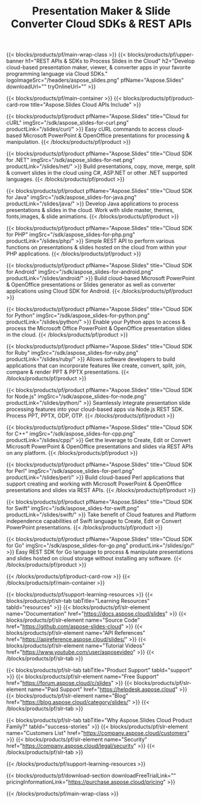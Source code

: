 ﻿---
title: Presentation Maker & Slide Converter Cloud SDKs & REST APIs 
description: Develop cloud-based presentation maker, viewer, & converter apps in your favorite programming language via Cloud SDKs 
weight: 10
url: /family
---

{{< blocks/products/pf/main-wrap-class >}}
{{< blocks/products/pf/upper-banner h1="REST APIs & SDKs to Process Slides in the Cloud" h2="Develop cloud-based presentation maker, viewer, & converter apps in your favorite programming language via Cloud SDKs." logoImageSrc="/headers/aspose_slides.png" pfName="Aspose.Slides" downloadUrl="" tryOnlineUrl="" >}}

{{< blocks/products/pf/main-container >}}
{{< blocks/products/pf/product-card-row title="Aspose.Slides Cloud APIs Include" >}}

{{< blocks/products/pf/product pfName="Aspose.Slides" title="Cloud for cURL" imgSrc="/sdk/aspose_slides-for-curl.png" productLink="/slides/curl/" >}}
Easy cURL commands to access cloud-based Microsoft PowerPoint & OpenOffice presentations for processing & manipulation.
{{< /blocks/products/pf/product >}}

{{< blocks/products/pf/product pfName="Aspose.Slides" title="Cloud SDK for .NET" imgSrc="/sdk/aspose_slides-for-net.png" productLink="/slides/net/" >}}
Build presentations, copy, move, merge, split & convert slides in the cloud using C#, ASP.NET or other .NET supported languages.
{{< /blocks/products/pf/product >}}

{{< blocks/products/pf/product pfName="Aspose.Slides" title="Cloud SDK for Java" imgSrc="/sdk/aspose_slides-for-java.png" productLink="/slides/java/" >}}
Develop Java applications to process presentations & slides in the cloud. Work with slide master, themes, fonts,images, & slide animations.
{{< /blocks/products/pf/product >}}

{{< blocks/products/pf/product pfName="Aspose.Slides" title="Cloud SDK for PHP" imgSrc="/sdk/aspose_slides-for-php.png" productLink="/slides/php/" >}}
Simple REST API to perform various functions on presentations & slides hosted on the cloud from within your PHP applications.
{{< /blocks/products/pf/product >}}

{{< blocks/products/pf/product pfName="Aspose.Slides" title="Cloud SDK for Android" imgSrc="/sdk/aspose_slides-for-android.png" productLink="/slides/android/" >}}
Build cloud-based Microsoft PowerPoint & OpenOffice presentations or Slides generator as well as converter applications using Cloud SDK for Android.
{{< /blocks/products/pf/product >}}

{{< blocks/products/pf/product pfName="Aspose.Slides" title="Cloud SDK for Python" imgSrc="/sdk/aspose_slides-for-python.png" productLink="/slides/python/" >}}
Enable your Python apps to access & process the Microsoft Office PowerPoint & OpenOffice presentation slides in the cloud.
{{< /blocks/products/pf/product >}}

{{< blocks/products/pf/product pfName="Aspose.Slides" title="Cloud SDK for Ruby" imgSrc="/sdk/aspose_slides-for-ruby.png" productLink="/slides/ruby/" >}}
Allows software developers to build applications that can incorporate features like create, convert, split, join, compare & render PPT & PPTX presentations.
{{< /blocks/products/pf/product >}}

{{< blocks/products/pf/product pfName="Aspose.Slides" title="Cloud SDK for Node.js" imgSrc="/sdk/aspose_slides-for-node.png" productLink="/slides/python/" >}}
Seamlessly integrate presentation slide processing features into your cloud-based apps via Node.js REST SDK. Process PPT, PPTX, ODP, OTP.
{{< /blocks/products/pf/product >}}

{{< blocks/products/pf/product pfName="Aspose.Slides" title="Cloud SDK for C++" imgSrc="/sdk/aspose_slides-for-cpp.png" productLink="/slides/cpp/" >}}
 Get the leverage to Create, Edit or Convert Microsoft PowerPoint & OpenOffice presentations and slides via REST APIs on any platform.
{{< /blocks/products/pf/product >}}

{{< blocks/products/pf/product pfName="Aspose.Slides" title="Cloud SDK for Perl" imgSrc="/sdk/aspose_slides-for-perl.png" productLink="/slides/perl/" >}}
 Build cloud-based Perl applications that support creating and working with Microsoft PowerPoint & OpenOffice presentations and slides via REST APIs.
{{< /blocks/products/pf/product >}}

{{< blocks/products/pf/product pfName="Aspose.Slides" title="Cloud SDK for Swift" imgSrc="/sdk/aspose_slides-for-swift.png" productLink="/slides/swift/" >}}
Take benefit of Cloud features and Platform independence capabilities of Swift language to Create, Edit or Convert PowerPoint presentations.
{{< /blocks/products/pf/product >}}

{{< blocks/products/pf/product pfName="Aspose.Slides" title="Cloud SDK for Go" imgSrc="/sdk/aspose_slides-for-go.png" productLink="/slides/go/" >}}
Easy REST SDK for Go language to process & manipulate presentations and slides hosted on cloud storage without installing any software.
{{< /blocks/products/pf/product >}}

{{< /blocks/products/pf/product-card-row >}}
{{< /blocks/products/pf/main-container >}}

{{< blocks/products/pf/support-learning-resources >}}
{{< blocks/products/pf/slr-tab tabTitle="Learning Resources" tabId="resources" >}}
{{< blocks/products/pf/slr-element name="Documentation" href="https://docs.aspose.cloud/slides" >}}
{{< blocks/products/pf/slr-element name="Source Code" href="https://github.com/aspose-slides-cloud" >}}
{{< blocks/products/pf/slr-element name="API References" href="https://apireference.aspose.cloud/slides/" >}}
{{< blocks/products/pf/slr-element name="Tutorial Videos" href="https://www.youtube.com/user/asposevideo" >}}
{{< /blocks/products/pf/slr-tab >}}

{{< blocks/products/pf/slr-tab tabTitle="Product Support" tabId="support" >}}
{{< blocks/products/pf/slr-element name="Free Support" href="https://forum.aspose.cloud/c/slides" >}}
{{< blocks/products/pf/slr-element name="Paid Support" href="https://helpdesk.aspose.cloud" >}}
{{< blocks/products/pf/slr-element name="Blog" href="https://blog.aspose.cloud/category/slides/" >}}
{{< /blocks/products/pf/slr-tab >}}

{{< blocks/products/pf/slr-tab tabTitle="Why Aspose.Slides Cloud Product Family?" tabId="success-stories" >}}
{{< blocks/products/pf/slr-element name="Customers List" href="https://company.aspose.cloud/customers" >}}
{{< blocks/products/pf/slr-element name="Security" href="https://company.aspose.cloud/legal/security" >}}
{{< /blocks/products/pf/slr-tab >}}

{{< /blocks/products/pf/support-learning-resources >}}

{{< blocks/products/pf/download-section downloadFreeTrialLink="" pricingInformationLink="https://purchase.aspose.cloud/pricing" >}}

{{< /blocks/products/pf/main-wrap-class >}}
